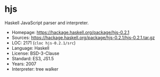 # hjs

Haskell JavaScript parser and interpreter.

* Homepage:    https://hackage.haskell.org/package/hjs-0.2.1
* Sources:     https://hackage.haskell.org/package/hjs-0.2.1/hjs-0.2.1.tar.gz
* LOC:         2171 (`cloc hjs-0.2.1/src`)
* Language:    Haskell
* License:     BSD-3-Clause
* Standard:    ES3, JS1.5
* Years:       2007
* Interpreter: tree walker
